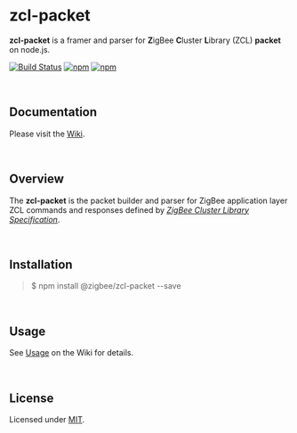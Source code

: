 zcl-packet
========================

**zcl-packet** is a framer and parser for **Z**igBee **C**luster **L**ibrary (ZCL) **packet** on node.js.


[![Build Status](https://travis-ci.com/ZigBeans/zcl-packet.svg?branch=master)](https://travis-ci.com/ZigBeans/zcl-packet)
[![npm](https://img.shields.io/npm/v/@zigbee/zcl-packet.svg?maxAge=2592000)](https://www.npmjs.com/package/@zigbee/zcl-packet)
[![npm](https://img.shields.io/npm/l/@zigbee/zcl-packet.svg?maxAge=2592000)](https://www.npmjs.com/package/@zigbee/zcl-packet)

<br />

## Documentation

Please visit the [Wiki](https://github.com/zigbeer/zcl-packet/wiki).

<br />

## Overview

The **zcl-packet** is the packet builder and parser for ZigBee application layer ZCL commands and responses defined by [_ZigBee Cluster Library Specification_](http://www.zigbee.org/download/standards-zigbee-cluster-library/).

<br />

## Installation

> $ npm install @zigbee/zcl-packet --save

<br />

## Usage

See [Usage](https://github.com/zigbeer/zcl-packet/wiki#Usage) on the Wiki for details.

<br />

## License

Licensed under [MIT](https://github.com/ZigBeans/zcl-packet/blob/master/LICENSE).
